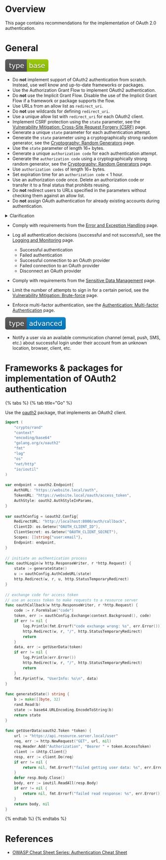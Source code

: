 # Overview

This page contains recommendations for the implementation of OAuth 2.0 authentication.

# General

<div align="left">
<img src="/.gitbook/assets/type-base-icon.svg">
</div>

- Do **not** implement support of OAuth2 authentication from scratch. Instead, use well know and up-to-date frameworks or packages.
- Use the Authorization Grant Flow to implement OAuth2 authentication.
- Do **not** use the Implicit Grant Flow. Disable the use of the Implicit Grant Flow if a framework or package supports the flow.
- Use URLs from an allow list as `redirect_uri`.
- Do **not** use wildcards for defining `redirect_uri`.
- Use a unique allow list with `redirect_uri` for each OAuth2 client.
- Implement CSRF protection using the `state` parameter, see the [Vulnerability Mitigation: Cross-Site Request Forgery (CSRF)](/Web%20Application/Vulnerability%20Mitigation/Cross-Site%20Request%20Forgery%20(CSRF)/README.md) page.
- Generate a unique `state` parameter for each authentication attempt.
- Generate the `state` parameter using a cryptographically strong random generator, see the [Cryptography: Random Generators](/Web%20Application/Cryptography/Random%20Generators/README.md) page.
- Use the `state` parameter of length 16+ bytes.
- Generate a unique `authorization code` for each authentication attempt.
- Generate the `authorization code` using a cryptographically strong random generator, see the [Cryptography: Random Generators](/Web%20Application/Cryptography/Random%20Generators/README.md) page.
- Use `authorization codes` of length 16+ bytes.
- Set expiration time for an `authorization code` < 1 hour.
- Use an authorization code once. Delete an authorization code or transfer it to a final status that prohibits reusing.
- Do **not** redirect users to URLs specified in the parameters without checking them against an allow list.
- Do **not** assign OAuth authentication for already existing accounts during authentication.

<details>
<summary>Clarification</summary>

If an application automatically assigns OAuth authentication to an existing account during authentication, this means that an attacker could potentially take over a victim's account using the flow like this:

1. An attacker creates an account in a service provider using a victim's email linked to an account in our application.
1. An attacker uses `Sign in with ...` to login into an account in our application.
1. An application will find a victim's account using an email address from an attacker's service provider account (an attacker linked that email with a service provider account).
1. Since the emails are the same, an application will log in an attacker to a victim's account.
</details>

- Comply with requirements from the [Error and Exception Handling](/Web%20Application/Error%20and%20Exception%20Handling/README.md) page.
- Log all authentication decisions (successful and not successful), see the [Logging and Monitoring](/Web%20Application/Logging%20and%20Monitoring/README.md) page.

    - Successful authentication
    - Failed authentication
    - Successful connection to an OAuth provider
    - Failed connection to an OAuth provider
    - Disconnect an OAuth provider

- Comply with requirements from the [Sensitive Data Management](/Web%20Application/Sensitive%20Data%20Management/README.md) page.
- Limit the number of attempts to sign in for a certain period, see the [Vulnerability Mitigation: Brute-force](/Web%20Application/Vulnerability%20Mitigation/Brute-force/README.md) page.
- Enforce multi-factor authentication, see the [Authentication: Multi-factor Authentication](/Web%20Application/Authentication/Multi-factor%20Authentication/README.md) page.

<div align="left">
<img src="/.gitbook/assets/type-advanced-icon.svg">
</div>

- Notify a user via an available communication channel (email, push, SMS, etc.) about successful login under their account from an unknown location, browser, client, etc.

# Frameworks & packages for implementation of OAuth2 authentication

{% tabs %}
{% tab title="Go" %}

Use the [oauth2](https://pkg.go.dev/golang.org/x/oauth2) package, that implements an OAuth2 client.

```go
import (
    "crypto/rand"
    "context"
    "encoding/base64"
    "golang.org/x/oauth2"
    "fmt"
    "log"
    "os"
    "net/http"
    "io/ioutil"
)

var endpoint = oauth2.Endpoint{
    AuthURL: "https://website.local/auth",
    TokenURL: "https://website.local/oauth/access_token",
    AuthStyle: oauth2.AuthStyleInParams,
}

var oauthConfig = &oauth2.Config{
    RedirectURL: "http://localhost:8000/auth/callback",
    ClientID: os.Getenv("OAUTH_CLIENT_ID"),
    ClientSecret: os.Getenv("OAUTH_CLIENT_SECRET"),
    Scopes: []string{"user:email"},
    Endpoint: endpoint,
}

// initiate an authentication process
func oauthLogin(w http.ResponseWriter, r *http.Request) {
    state := generateState()
    u := oauthConfig.AuthCodeURL(state)
    http.Redirect(w, r, u, http.StatusTemporaryRedirect)
}

// exchange code for access token
// use an access token to make requests to a resource server
func oauthCallback(w http.ResponseWriter, r *http.Request) {
    code := r.FormValue("code")
    token, err := oauthConfig.Exchange(context.Background(), code)
    if err != nil {
        log.Println(fmt.Errorf("code exchange wrong: %s", err.Error()))
        http.Redirect(w, r, "/", http.StatusTemporaryRedirect)
        return
    }
    data, err := getUserData(token)
    if err != nil {
        log.Println(err.Error())
        http.Redirect(w, r, "/", http.StatusTemporaryRedirect)
        return
    }
    fmt.Fprintf(w, "UserInfo: %s\n", data)
}

func generateState() string {
    b := make([]byte, 32)
    rand.Read(b)
    state := base64.URLEncoding.EncodeToString(b)
    return state
}

func getUserData(oauth2.Token *token) {
    url := "https://api.resource.server.local/user"
    req, err := http.NewRequest("GET", url, nil)
    req.Header.Add("Authorization", "Bearer " + token.AccessToken)
    client := &http.Client{}
    resp, err := client.Do(req)
    if err != nil {
        return nil, fmt.Errorf("failed getting user data: %s", err.Error())
    }
    defer resp.Body.Close()
    body, err := ioutil.ReadAll(resp.Body)
    if err != nil {
        return nil, fmt.Errorf("failed read response: %s", err.Error())
    }
    return body, nil
}
```
{% endtab %}
{% endtabs %}

# References

- [OWASP Cheat Sheet Series: Authentication Cheat Sheet](https://cheatsheetseries.owasp.org/cheatsheets/Authentication_Cheat_Sheet.html#logging-and-monitoring)

